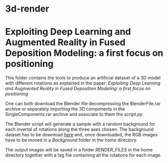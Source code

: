 # 3d-render

# Exploiting Deep Learning and Augmented Reality in Fused Deposition Modeling: a first focus on positioning

This folder contains the tools to produce an artificial dataset of a 3D model with different rotations as explained in the paper: *Exploiting Deep Learning and Augmented Reality in Fused Deposition Modeling: a first focus on positioning*

One can both download the Blender file decompressing the BlenderFile.rar archive or separately importing the 3D components in the SingleComponents.rar archive and associate to them the *script.py*.

The Blender script will generate a sample with a random background for each invertal of rotations along the three axes chosen.
The background dataset has to be download [here](http://places2.csail.mit.edu/download.html) and, once downloaded, the RGB images have to be moved in a *Background* folder in the home directory.

The output images will be saved in a folder RENDER_FILES in the home directory together with a tag file containing all the rotations for each image.
